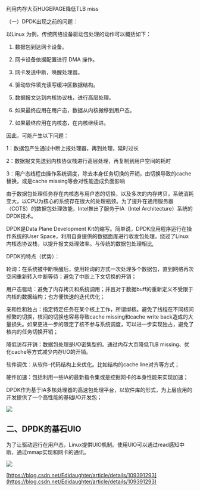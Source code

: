 利用内存大页HUGEPAGE降低TLB miss

（一）DPDK出现之前的问题：

以Linux 为例，传统网络设备驱动包处理的动作可以概括如下：

1. 数据包到达网卡设备。

1. 网卡设备依据配置进行 DMA 操作。

1. 网卡发送中断，唤醒处理器。

1. 驱动软件填充读写缓冲区数据结构。

1. 数据报文达到内核协议栈，进行高层处理。

1. 如果最终应用在用户态，数据从内核搬移到用户态。

1. 如果最终应用在内核态，在内核继续进。

因此，可能产生以下问题：

1：数据包产生通过中断上报处理器，再到处理，延时过长

2：数据报文先送到内核协议栈进行高层处理，再复制到用户空间的耗时

3：用户态线程由操作系统调度，除去本身任务切换的开销，由切换导致的cache替换，或是cache missing等会对性能造成负面影响

由于数据包处理任务存在内核态与用户态的切换，以及多次的内存拷贝，系统消耗变大，以CPU为核心的系统存在很大的处理瓶颈。为了提升在通用服务器（COTS）的数据包处理效能，Intel推出了服务于IA（Intel Architecture）系统的DPDK技术。

DPDK是Data Plane Development Kit的缩写。简单说，DPDK应用程序运行在操作系统的User Space，利用自身提供的数据面库进行收发包处理，绕过了Linux内核态协议栈，以提升报文处理效率。与传统的数据包处理相比,

DPDK的特点（优势）：

轮询：在系统被中断唤醒后，使用轮询的方式一次处理多个数据包，直到网络再次空闲重新转入中断等待；避免了中断上下文切换的开销；

用户态驱动：避免了内存拷贝和系统调用；并且对于数据buff的重新定义不受限于内核的数据结构；也方便快速的迭代优化；

亲和性和独占：指定特定任务在某个核上工作，所谓绑核。避免了线程在不同核间频繁的切换，核间的切换也容易导致cache missing和cache write back造成的大量损失。如果更进一步的限定了核不参与系统调度，可以进一步实现独占，避免了核内的任务切换开销；

降低访存开销：数据包处理是I/O密集型的。通过内存大页降低TLB missing、优化cache等方式减少内存I/O的开销。

软件调优：从软件-代码结构上来优化。比如结构的cache line对齐等方式；

硬件加速：包括利用一些IA的最新指令集或是挖掘网卡的本身性能来实现加速；

DPDK作为基于IA多核处理器的高速包处理平台，以软件库的形式，为上层应用的开发提供了一个高性能的基础I/O开发包；

![](https://gitee.com/hxc8/images6/raw/master/img/202407190001130.jpg)

## 二、DPDK的基石UIO

为了让驱动运行在用户态，Linux提供UIO机制。使用UIO可以通过read感知中断，通过mmap实现和网卡的通讯。

![](https://gitee.com/hxc8/images6/raw/master/img/202407190001511.jpg)

[https://blog.csdn.net/Edidaughter/article/details/109391293](https://blog.csdn.net/Edidaughter/article/details/109391293)